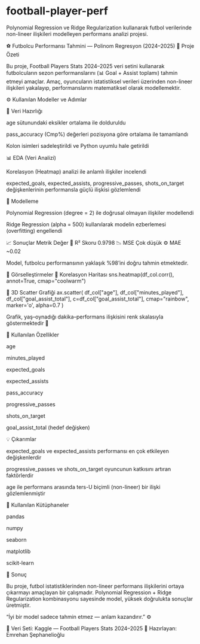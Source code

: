 # football-player-perf
Polynomial Regression ve Ridge Regularization kullanarak futbol verilerinde non-lineer ilişkileri modelleyen performans analizi projesi.

⚽️ Futbolcu Performansı Tahmini — Polinom Regresyon (2024–2025)
🎯 Proje Özeti

Bu proje, Football Players Stats 2024–2025 veri setini kullanarak futbolcuların sezon performanslarını (📊 Goal + Assist toplamı) tahmin etmeyi amaçlar.
Amaç, oyuncuların istatistiksel verileri üzerinden non-lineer ilişkileri yakalayıp, performanslarını matematiksel olarak modellemektir.

⚙️ Kullanılan Modeller ve Adımlar

🔧 Veri Hazırlığı

age sütunundaki eksikler ortalama ile dolduruldu

pass_accuracy (Cmp%) değerleri pozisyona göre ortalama ile tamamlandı

Kolon isimleri sadeleştirildi ve Python uyumlu hale getirildi


📊 EDA (Veri Analizi)

Korelasyon (Heatmap) analizi ile anlamlı ilişkiler incelendi

expected_goals, expected_assists, progressive_passes, shots_on_target değişkenlerinin performansla güçlü ilişkisi gözlemlendi


🧠 Modelleme

Polynomial Regression (degree = 2) ile doğrusal olmayan ilişkiler modellendi

Ridge Regression (alpha = 500) kullanılarak modelin ezberlemesi (overfitting) engellendi

📈 Sonuçlar
Metrik	Değer
🎯 R² Skoru	0.9798
📉 MSE	Çok düşük
⚙️ MAE	~0.02

Model, futbolcu performansının yaklaşık %98’ini doğru tahmin etmektedir.

🎨 Görselleştirmeler
🔹 Korelasyon Haritası
sns.heatmap(df_col.corr(), annot=True, cmap="coolwarm")

🔹 3D Scatter Grafiği
ax.scatter(
    df_col["age"],
    df_col["minutes_played"],
    df_col["goal_assist_total"],
    c=df_col["goal_assist_total"],
    cmap="rainbow",
    marker='o',
    alpha=0.7
)


Grafik, yaş–oynadığı dakika–performans ilişkisini renk skalasıyla göstermektedir 🌈

🧩 Kullanılan Özellikler

age

minutes_played

expected_goals

expected_assists

pass_accuracy

progressive_passes

shots_on_target

goal_assist_total (hedef değişken)


💡 Çıkarımlar

expected_goals ve expected_assists performansı en çok etkileyen değişkenlerdir

progressive_passes ve shots_on_target oyuncunun katkısını artıran faktörlerdir

age ile performans arasında ters-U biçimli (non-lineer) bir ilişki gözlemlenmiştir


🧰 Kullanılan Kütüphaneler

pandas

numpy

seaborn

matplotlib

scikit-learn


🏁 Sonuç

Bu proje, futbol istatistiklerinden non-lineer performans ilişkilerini ortaya çıkarmayı amaçlayan bir çalışmadır.
Polynomial Regression + Ridge Regularization kombinasyonu sayesinde model, yüksek doğrulukta sonuçlar üretmiştir.

“İyi bir model sadece tahmin etmez — anlam kazandırır.” ⚙️

📂 Veri Seti: Kaggle — Football Players Stats 2024–2025
👤 Hazırlayan: Emrehan Şephanelioğlu
